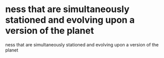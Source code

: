 # ness that are simultaneously stationed and evolving upon a version of the planet

ness that are simultaneously stationed and evolving upon a version of the planet